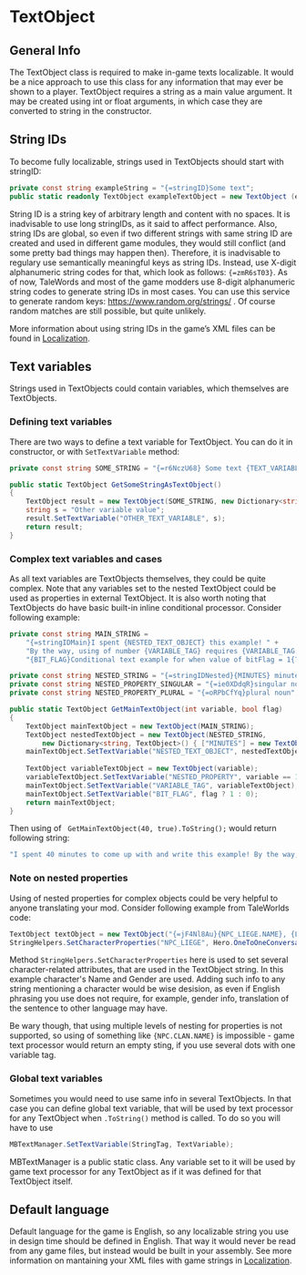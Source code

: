# TextObject

## General Info
The TextObject class is required to make in-game texts localizable. It would be a nice approach to use this class for any information that may ever be shown to a player.
TextObject requires a string as a main value argument. It may be created using int or float arguments, in which case they are converted to string in the constructor.

## String IDs
To become fully localizable, strings used in TextObjects should start with stringID:
```csharp
private const string exampleString = "{=stringID}Some text";
public static readonly TextObject exampleTextObject = new TextObject (exampleString);
```
String ID is a string key of arbitrary length and content with no spaces. It is inadvisable to use long stringIDs, as it said to affect performance.
Also, string IDs are global, so even if two different strings with same string ID are created and used in different game modules,
they would still conflict (and some pretty bad things may happen then). Therefore, it is inadvisable to regulary use semantically meaningful keys as string IDs.
Instead, use X-digit alphanumeric string codes for that, which look as follows: `{=zmR6sT03}`.
As of now, TaleWords and most of the game modders use 8-digit alphanumeric string codes to generate string IDs in most cases.
You can use this service to generate random keys: https://www.random.org/strings/ . Of course random matches are still possible, but quite unlikely.

More information about using string IDs in the game’s XML files can be found in [Localization]().

## Text variables
Strings used in TextObjects could contain variables, which themselves are TextObjects.
### Defining text variables
There are two ways to define a text variable for TextObject. You can do it in constructor, or with `SetTextVariable` method:
```csharp
private const string SOME_STRING = "{=r6NczU68} Some text {TEXT_VARIABLE} more text {OTHER_TEXT_VARIABLE}.";

public static TextObject GetSomeStringAsTextObject()
{
    TextObject result = new TextObject(SOME_STRING, new Dictionary<string, TextObject>() { ["TEXT_VARIABLE"] = new TextObject("Variable value") });
    string s = "Other variable value";
    result.SetTextVariable("OTHER_TEXT_VARIABLE", s);
    return result;
}
```
### Complex text variables and cases
As all text variables are TextObjects themselves, they could be quite complex.
Note that any variables set to the nested TextObject could be used as properties in external TextObject.
It is also worth noting that TextObjects do have basic built-in inline conditional processor.
Consider following example:
```csharp
private const string MAIN_STRING =
    "{=stringIDMain}I spent {NESTED_TEXT_OBJECT} this example! " +
    "By the way, using of number {VARIABLE_TAG} requires {VARIABLE_TAG.NESTED_PROPERTY} after it! " +
    "{BIT_FLAG}Conditional text example for when value of bitFlag = 1{?}Another conditional text example for when value of bitFlag = 0{\\?}.";

private const string NESTED_STRING = "{=stringIDNested}{MINUTES} minutes to come up with and write";
private const string NESTED_PROPERTY_SINGULAR = "{=ie0XDdqR}singular noun";
private const string NESTED_PROPERTY_PLURAL = "{=oRPbCfYq}plural noun";

public static TextObject GetMainTextObject(int variable, bool flag)
{
    TextObject mainTextObject = new TextObject(MAIN_STRING);
    TextObject nestedTextObject = new TextObject(NESTED_STRING,
        new Dictionary<string, TextObject>() { ["MINUTES"] = new TextObject(variable) });
    mainTextObject.SetTextVariable("NESTED_TEXT_OBJECT", nestedTextObject);
      
    TextObject variableTextObject = new TextObject(variable);
    variableTextObject.SetTextVariable("NESTED_PROPERTY", variable == 1 ? NESTED_PROPERTY_SINGULAR : NESTED_PROPERTY_PLURAL);
    mainTextObject.SetTextVariable("VARIABLE_TAG", variableTextObject);
    mainTextObject.SetTextVariable("BIT_FLAG", flag ? 1 : 0);
    return mainTextObject;
}
```
Then using of ` GetMainTextObject(40, true).ToString();` would return following string:
```csharp
"I spent 40 minutes to come up with and write this example! By the way, using of number 40 requires plural noun after it! Conditional text example for when value of bitFlag = 1."
```
### Note on nested properties
Using of nested properties for complex objects could be very helpful to anyone translating your mod. Consider following example from TaleWorlds code:
```csharp
TextObject textObject = new TextObject("{=jF4Nl8Au}{NPC_LIEGE.NAME}, {LIEGE_RELATIONSHIP}? Long may {?NPC_LIEGE.GENDER}she{?}he{\\?} live.");
StringHelpers.SetCharacterProperties("NPC_LIEGE", Hero.OneToOneConversationHero.Clan.Leader.CharacterObject, null, textObject, false);
```
Method `StringHelpers.SetCharacterProperties` here is used to set several character-related attributes, that are used in the TextObject string.
In this example character's Name and Gender are used.
Adding such info to any string mentioning a character would be wise desision, as even if English phrasing you use does not require, for example, gender info,
translation of the sentence to other language may have.

Be wary though, that using multiple levels of nesting for properties is not supported, so using of something like `{NPC.CLAN.NAME}` is impossible -
game text processor would return an empty sting, if you use several dots with one variable tag.
### Global text variables
Sometimes you would need to use same info in several TextObjects.
In that case you can define global text variable, that will be used by text processor for any TextObject when `.ToString()` method is called. To do so you will have to use
```csharp
MBTextManager.SetTextVariable(StringTag, TextVariable);
```
MBTextManager is a public static class. Any variable set to it will be used by game text processor for any TextObject as if it was defined for that TextObject itself.

## Default language
Default language for the game is English, so any localizable string you use in design time should be defined in English. That way it would never be read from any game files,
but instead would be built in your assembly. See more information on mantaining your XML files with game strings in [Localization]().
